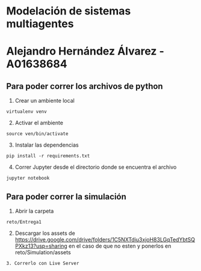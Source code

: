 # Modelación de sistemas multiagentes

# Alejandro Hernández Álvarez - A01638684

## Para poder correr los archivos de python

1. Crear un ambiente local
```
virtualenv venv
```

2. Activar el ambiente
```
source ven/bin/activate
```

3. Instalar las dependencias
```
pip install -r requirements.txt
```

4. Correr Jupyter desde el directorio donde se encuentra el archivo
```
jupyter notebook
```


## Para poder correr la simulación
1. Abrir la carpeta
```
reto/Entrega1
```

2. Descargar los assets de https://drive.google.com/drive/folders/1C5NXTdiu3xjoH83LGqTedYbtSQPXkz13?usp=sharing en el caso de que no esten 
y ponerlos en reto/Simulation/assets 
  
```
3. Correrlo con Live Server
